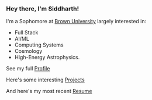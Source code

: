 ### Hey there, I'm Siddharth!

I'm a Sophomore at [Brown University](https://www.brown.edu/) largely interested in:
- Full Stack
- AI/ML
- Computing Systems
- Cosmology
- High-Energy Astrophysics.

See my full [Profile](https://www.linkedin.com/in/siddharth-diwan/)

Here's some interesting [Projects](https://github.com/sidwan02/sidwan02/blob/main/Siddharth_Diwan_Project_Links.pdf)

And here's my most recent [Resume](https://github.com/sidwan02/sidwan02/blob/main/Siddharth_Diwan_Resume.pdf)

<!--
**sidwan02/sidwan02** is a ✨ _special_ ✨ repository because its `README.md` (this file) appears on your GitHub profile.

Here are some ideas to get you started:

- 🔭 I’m currently working on ...
- 🌱 I’m currently learning ...
- 👯 I’m looking to collaborate on ...
- 🤔 I’m looking for help with ...
- 💬 Ask me about ...
- 📫 How to reach me: ...
- 😄 Pronouns: ...
- ⚡ Fun fact: ...
-->
